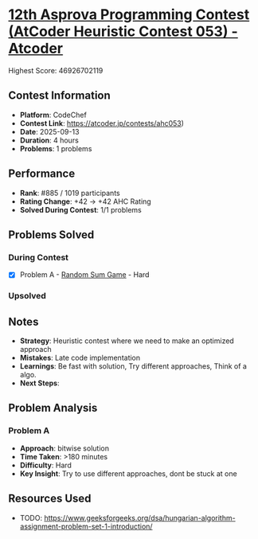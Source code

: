 # [12th Asprova Programming Contest (AtCoder Heuristic Contest 053) - Atcoder](https://atcoder.jp/contests/ahc053)

Highest Score: 46926702119

## Contest Information
- **Platform**: CodeChef
- **Contest Link**: https://atcoder.jp/contests/ahc053)
- **Date**: 2025-09-13
- **Duration**: 4 hours
- **Problems**: 1 problems

## Performance
- **Rank**: #885 / 1019 participants
- **Rating Change**: +42 &rarr; +42 AHC Rating
- **Solved During Contest**: 1/1 problems

## Problems Solved

### During Contest
- [x] Problem A - [Random Sum Game](https://atcoder.jp/contests/ahc053/tasks/ahc053_a) - Hard

### Upsolved

## Notes
- **Strategy**: Heuristic contest where we need to make an optimized approach
- **Mistakes**: Late code implementation
- **Learnings**: Be fast with solution, Try different approaches, Think of a algo.
- **Next Steps**: 

## Problem Analysis

### Problem A
- **Approach**: bitwise solution
- **Time Taken**: >180 minutes
- **Difficulty**: Hard
- **Key Insight**: Try to use different approaches, dont be stuck at one

## Resources Used
- TODO: https://www.geeksforgeeks.org/dsa/hungarian-algorithm-assignment-problem-set-1-introduction/
